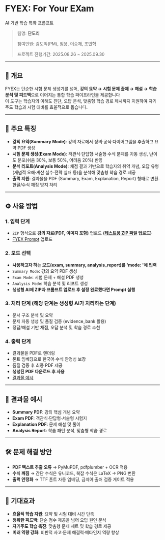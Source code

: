 # FYEX: For Your EXam  
AI 기반 학습 특화 프롬프트
> 팀명: **단도리**
>
> 참여인원: 김도익(PM), 임용, 이승재, 조민혁
>
> 프로젝트 진행기간: 2025.08.26 ~ 2025.09.30 
---

## 📌 개요
FYEX는 단순한 시험 문제 생성기를 넘어, **강의 요약 → 시험 문제 출제 → 해설 → 학습 분석 및 피드백**으로 이어지는 통합 학습 파이프라인을 제공합니다  
이 도구는 학습자의 이해도 진단, 오답 분석, 맞춤형 학습 경로 제시까지 지원하여 자기주도 학습과 시험 대비를 효율적으로 돕습니다.

---

## 🚀 주요 특징
- **강의 요약(Summary Mode)**: 강의 자료에서 정의·공식·다이어그램을 추출하고 요약 PDF 생성  
- **시험 문제 생성(Exam Mode)**: 객관식·단답형·서술형·수식 문제를 자동 생성, 난이도 분포(쉬움 30%, 보통 50%, 어려움 20%) 반영  
- **분석 리포트(Analysis Mode)**: 채점 결과 기반으로 학습자의 취약 개념, 오답 유형(개념적 오해·계산 실수·전략 실패 등)을 분석해 맞춤형 학습 경로 제공  
- **출력 지원**: 결과물을 PDF (Summary, Exam, Explanation, Report) 형태로 변환. 한글/수식 깨짐 방지 처리  

---

## ⚙️ 사용 방법

### 1. 입력 단계
- `ZIP` 형식으로 **강의 자료(PDF, 이미지 포함)** 업로드 **([테스트용 ZIP 파일](https://github.com/Mindol7/FYEX-For-Your-EXam/tree/main/test_file) 업로드)**  
- [FYEX Prompt](https://github.com/Mindol7/FYEX-For-Your-EXam/blob/main/FYEX%20prompt.txt) 업로드

### 2. 모드 선택
- **사용하고자 하는 모드(exam, summary, analysis_report)를 'mode: '에 입력**  
- `Summary Mode`: 강의 요약 PDF 생성  
- `Exam Mode`: 시험 문제 + 해설 PDF 생성  
- `Analysis Mode`: 학습 분석 및 리포트 생성
- **생성형 AI에 ZIP과 프롬프트 업로드 후 설정 완료했다면 Prompt 실행**

### 3. 처리 단계 (해당 단계는 생성형 AI가 처리하는 단계)
- 문서 구조 분석 및 요약  
- 문제 자동 생성 및 품질 검증 (evidence_bank 활용)  
- 정답/해설 기반 채점, 오답 분석 및 학습 경로 추천  

### 4. 출력 단계
- 결과물을 PDF로 렌더링  
- 폰트 임베딩으로 한국어·수식 안정성 보장  
- 품질 검증 후 최종 PDF 제공  
- **생성된 PDF 다운로드 후 사용**
- [결과물 예시](https://github.com/Mindol7/FYEX-For-Your-EXam/tree/main/output_file)

---

## 📂 결과물 예시
- **Summary PDF**: 강의 핵심 개념 요약  
- **Exam PDF**: 객관식·단답형·서술형 시험지  
- **Explanation PDF**: 문제 해설 및 풀이  
- **Analysis Report**: 학습 패턴 분석, 맞춤형 학습 경로  

---

## 🛠️ 문제 해결 방안
- **PDF 텍스트 추출 오류** → PyMuPDF, pdfplumber + OCR 적용  
- **수식 깨짐** → 간단 수식은 유니코드, 복잡 수식은 LaTeX → PNG 변환  
- **출력 안정화** → TTF 폰트 자동 임베딩, 금지어·출처 검증 게이트 적용  

---

## 🎯 기대효과
- **효율적 학습 지원**: 요약 및 시험 대비 시간 단축  
- **정확한 피드백**: 단순 점수 제공을 넘어 오답 원인 분석  
- **자기주도 학습 촉진**: 맞춤형 문제 세트 및 학습 경로 제공  
- **미래 역량 강화**: 비판적 사고·문제 해결력·메타인지 역량 향상  

